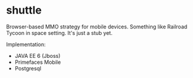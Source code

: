# shuttle

Browser-based MMO strategy for mobile devices. Something like Railroad Tycoon in space setting.
It's just a stub yet.

Implementation:
- JAVA EE 6 (Jboss)
- Primefaces Mobile
- Postgresql

